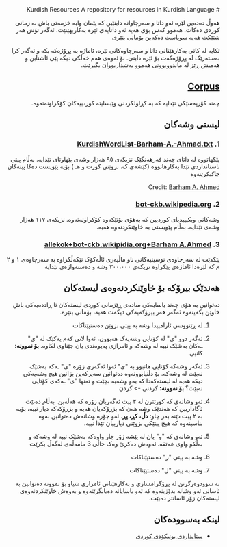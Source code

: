 <div dir="rtl">
# Kurdish Resources
A repository for resources in Kurdish Language

هەوڵ دەدەین لێرە ئەو داتا و سەرچاوانە دابنێین کە پێمان وایە خزمەتی باش بە زمانی کوردی دەکات. هەموو کەس بۆی هەیە  ئەو داتایەی ئێرە بەکاربهێنێت. ئەگەر تۆش هەر شتێکت هەیە سوپاست دەکەین بۆمانی بنێری

تکایە لە کاتی بەکارهێنانی داتا و سەرچاوەکانی ئێرە، ئاماژە بە پڕۆژەکە بکە و ئەگەر کرا بەستەرێک لە پڕۆژەکەت بۆ ئێرە دابنێ. بۆ ئەوەی هەم خەڵکی دیکە پێی ئاشنابن و هەمیش ڕێز لە ماندووبوونی هەموو بەشداربووان بگیرێت.

## [Corpus](Corpus)
چەند کۆرپەسێکی تێدایە کە بە کڕاولکردنی وێبسایتە کوردییەکان کۆکراونەتەوە.

## لیستی وشەکان

### 1. [KurdishWordList-Barham-A.-Ahmad.txt](Kurdish%20wordlist/KurdishWordList-Barham-A.-Ahmad.txt)
پێکهاتووە لە داتای چەند فەرهەنگێک نزیکەی ٩٥ هەزار وشەی بێهاوتای تێدایە. بەڵام پیتی ناستانداردی تێدا بەکارهاتووە (کێشەی ک، بزوێنی کورت و هـ ) بۆیە پێویست دەکا پیتەکان جاکبکرێنەوە

Credit: [Barham A. Ahmed](https://www.facebook.com/Barham94) 

### 2. [bot-ckb.wikipedia.org](Kurdish%20wordlist/bot-ckb.wikipedia.org.txt)

وشەکانی ویکیپیدیای کوردیین کە بەهۆی بۆتێکەوە کۆکراونەتەوە. نزیکەی ١١٧ هەزار وشەی تێدایە. بەڵام پێویستی بە خاوێنکردنەوە هەیە.
### 3. [allekok+bot-ckb.wikipidia.org+Barham A.Ahmed](https://github.com/DevelopersTree/KurdishResources/blob/master/Kurdish%20wordlist/Wordlist%20allekok%2Bbarham-a%2Bwikipedia.txt)
پێکدێت  لە سەرچاوەی نوسینیەکانی ناو ماڵپەری ئاڵەکۆک تێکەڵکراوە بە سەرچاوەی ١ و ٢ م کە لێرەدا ئاماژەی پێکراوە نزیکەی ٣٠٠،٠٠٠ وشە و دەستەواژەی تێدایە 
## هەندێک بیرۆکە بۆ خاوێنکردنەوەی لیستەکان
دەتوانین بە هۆی چەند یاسایەکی سادەی ڕێزمانی کوردی لیستەکان تا ڕاددەیەکی باش خاوێن بکەینەوە ئەگەر هەر بیرۆکەیەکی دیکەت هەیە، بۆمانی بنێرە.

1. لە ڕێنووسی ئارامییدا وشە بە پیتی بزوێن دەستپێناکات
2. ئەگەر دوو "ی" لە کۆتایی وشەیەک هەبوون، ئەوا لانی کەم یەکێک لە "ی" ـەکان بەشێک نییە لە وشەکە و ئامرازی پەیوەندی یان جێناوی لکاوە.
**بۆ نموونە:** کانیی

3. ئەگەر وشەکە کۆتایی هاتبوو بە "ی" ئەوا ئەگەری زۆرە "ی" ـەکە بەشێک نەبێت لە وشەکە. بۆ دڵنیابوونەوە دەتوانین سەیرکەین بزانین هیچ وشەیەکی دیکە هەیە لە لیستەکەدا کە بەو وشەیە بچێت و تەنها "ی" ـەکەی کۆتایی نەبێت؟
**بۆ نموونە:** کردنی -> کردن

4. ئەو وشانەی کە کورتترن لە ٣ پیت ئەگەریان زۆرە کە هەڵەبن. بەڵام دەىێت ئاگاداربین کە هەندێک وشە هەن کە بزرۆکەیان هەیە و بزرۆکەکە دیار نییە، بۆیە بە ٢ پیت دێنە بەر چاو: **دڵ، کڕ، پڕ**. ئەو جۆرە وشانەش دەتوانین بەوە بناسینەوە کە هیچ پیتێکی بزوێنی دیارییان تێدا نییە.

5. ئەو وشانەی کە "و" یان لە پێشە زۆر جار واوەکە بەشێک نییە لە وشەکە و بەڵکو واوی عەتفە. ئەوەش دەکرێ وەک خاڵی 3 مامەڵەی لەگەڵ بکرێت

6. وشە بە پیتی "ر" دەستپێناکات

7. وشە بە پیتی "ل" دەستپێناکات

بە سوودوەرگرتن لە پڕۆگرامسازی و بەکارهێنانی ئامرازی شیاو بۆ نموونە دەتوانین بە ئاسانی ئەو وشانە بدۆزینەوە کە ئەو یاسایانە دەیانگرێتەوە و بەوەش خاوێنکردنەوەی لیستەکان زۆر ئاسانتر دەبێت.

## لینکە بەسوودەکان
 - [ستانداردی یونیکۆدی کوردی](http://unicode.ekrg.org/ku_unicodes.html)

</div>
